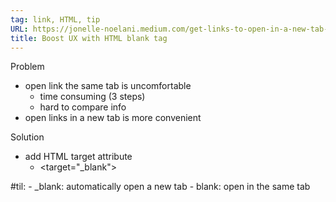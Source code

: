 ```yaml
---
tag: link, HTML, tip
URL: https://jonelle-noelani.medium.com/get-links-to-open-in-a-new-tab-84bbbbeb6ab0
title: Boost UX with HTML blank tag
---
```


Problem
- open link the same tab is uncomfortable
	- time consuming (3 steps)
	- hard to compare info 
- open links in a new tab is more convenient

Solution
- add HTML target attribute
	- <target="_blank">

#til: 
	- _blank: automatically open a new tab
	- blank: open in the same tab